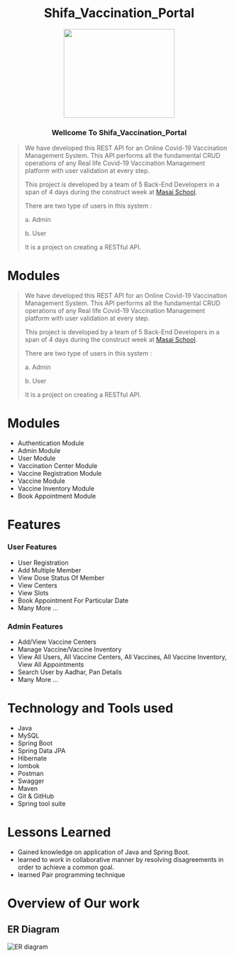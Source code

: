 <h1 align=center>Shifa_Vaccination_Portal</h1>
<p align="center">
  <img width="250" height="200" src="https://raw.githubusercontent.com/aasimsyed97/odd-expansion-8166/main/assets/s.png?token=GHSAT0AAAAAAB4JS67FVOBYKCE6SLLP3SEGY6OGLOA">
</p>
<!-- ![Win_covid Logo](https://raw.githubusercontent.com/aasimsyed97/odd-expansion-8166/main/assets/s.png?token=GHSAT0AAAAAAB4JS67FVOBYKCE6SLLP3SEGY6OGLOA) -->

<h3 align=center>  Wellcome To Shifa_Vaccination_Portal </h3>


<!-- ![Win_covid Logo](https://raw.githubusercontent.com/aasimsyed97/odd-expansion-8166/main/assets/s.png?token=GHSAT0AAAAAAB4JS67FVOBYKCE6SLLP3SEGY6OGLOA) -->


> We have developed this REST API for an Online Covid-19 Vaccination Management System. This API performs all the fundamental CRUD operations of any Real life Covid-19 Vaccination Management platform with user validation at every step.
> 
> This project is developed by a team of 5 Back-End Developers in a span of 4 days during the construct week at [Masai School](https://masaischool.com/).
>
>There are two type of users in this system : 
>
> a. Admin
>
> b. User
>
> It is a project on creating a RESTful API.
>

# Modules 

> We have developed this REST API for an Online Covid-19 Vaccination Management System. This API performs all the fundamental CRUD operations of any Real life Covid-19 Vaccination Management platform with user validation at every step.
> 
> This project is developed by a team of 5 Back-End Developers in a span of 4 days during the construct week at [Masai School](https://masaischool.com/).
>
>There are two type of users in this system : 
> 
> a. Admin
>
> b. User
>
> It is a project on creating a RESTful API.
>

# Modules 


- Authentication Module  
- Admin Module
- User Module
- Vaccination Center Module
- Vaccine Registration Module
- Vaccine Module
- Vaccine Inventory Module
- Book Appointment Module

# Features 

### User Features 

- User Registration
- Add Multiple Member
- View Dose Status Of Member
- View Centers 
- View  Slots
- Book Appointment For Particular Date 
- Many More ...

### Admin Features 

- Add/View Vaccine Centers
- Manage Vaccine/Vaccine Inventory
- View All Users, All Vaccine Centers, All Vaccines, All Vaccine Inventory, View All Appointments
- Search User by Aadhar, Pan Details
- Many More ...

# Technology and Tools used 

- Java
- MySQL
- Spring Boot
- Spring Data JPA
- Hibernate
- lombok
- Postman
- Swagger
- Maven
- Git & GitHub
- Spring tool suite


# Lessons Learned

- Gained knowledge on application of Java and Spring Boot.
- learned to work in collaborative manner by resolving disagreements in order to achieve a common goal.
- learned Pair programming technique  

# Overview of Our work 
## **ER Diagram**
![ER diagram](https://github.com/aasimsyed97/odd-expansion-8166/blob/main/assets/ER%20diagram.png?raw=true)




